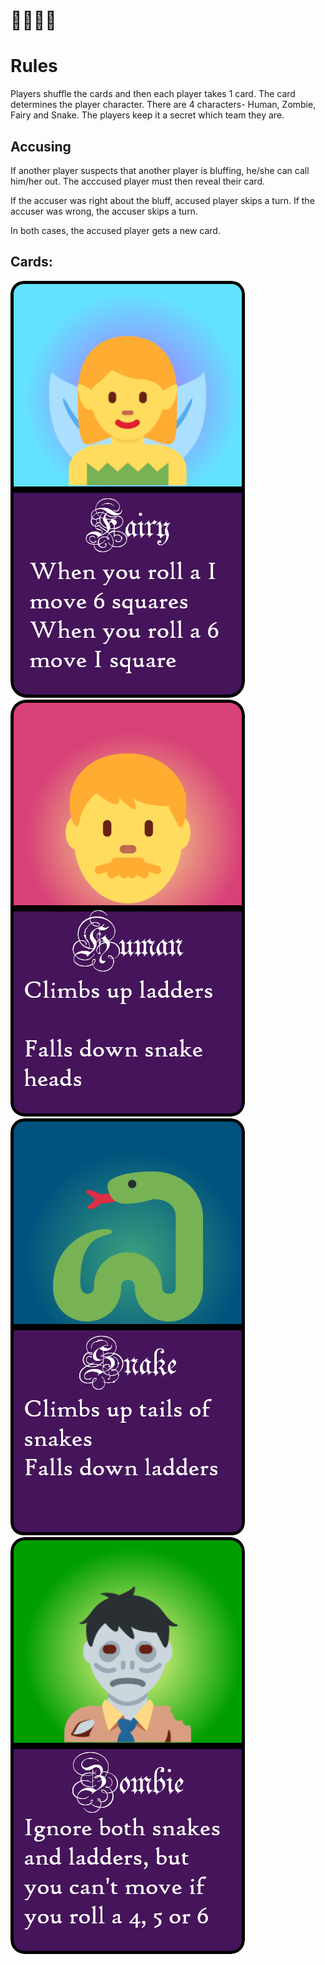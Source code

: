  # **🧚👨🐍🧟**
# Rules
Players shuffle the cards and then each player takes 1 card. The card determines the player character. There are 4 characters- Human, Zombie, Fairy and Snake. The players keep it a secret which team they are.

## Accusing
If another player suspects that another player is bluffing, he/she can call him/her out. The acccused player must then reveal their card.

If the accuser was right about the bluff, accused player skips a turn.
If the accuser was wrong, the accuser skips a turn.

In both cases, the accused player gets a new card.

## Cards:
![f](fairy.png)
![m](man.png)
![s](snek.png)
![z](zombie.png)
